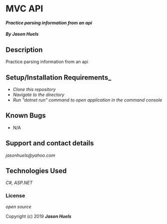 # MVC API
#### _Practice parsing information from an api_

#### _By **Jason Huels**_

## Description
Practice parsing information from an api

## Setup/Installation Requirements_
* _Clone this repository_
* _Navigate to the directory_
* _Run "dotnet run" command to open application in the command console_

## Known Bugs
* N/A

## Support and contact details
_jasonhuels@yahoo.com_

## Technologies Used
_C#, ASP.NET_

### License
*open source*

Copyright (c) 2019 **_Jason Huels_**
